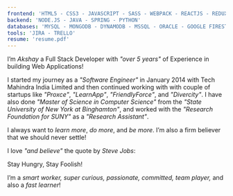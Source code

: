 ```yaml
---
frontend: 'HTML5 - CSS3 - JAVASCRIPT - SASS - WEBPACK - REACTJS - REDUX - BABEL'
backend: 'NODE.JS - JAVA - SPRING - PYTHON'
databases: 'MYSQL - MONGODB - DYNAMODB - MSSQL - ORACLE - GOOGLE FIRESTORE'
tools: 'JIRA - TRELLO'
resume: 'resume.pdf'
---
```


I’m _Akshay_ a <span>Full Stack Developer</span> with _"over 5 years"_ of Experience in building Web Applications!

I started my journey as a _"Software Engineer"_ in <span> January 2014 </span> with Tech Mahindra India Limited and then continued working with with couple of startups like _"Proxce"_, _"LearnApp"_, _"FriendlyForce"_, and _"Divercity"_. 
I have also done _"Master of Science in Computer Science"_ from the _"State University of New York at Binghamton"_, and worked with the _"Research Foundation for SUNY"_ as a _"Research Assistant"_.

I always want to _learn more_, _do more_, and _be more_. I’m also a firm believer that we should <span>never settle</span>!

I love _"and believe"_ the quote by _Steve Jobs_:

<quote>Stay Hungry, Stay Foolish!</quote>

I’m a _smart worker,_ _super curious,_ _passionate,_ _committed,_ _team player,_ and also a _fast learner_!
